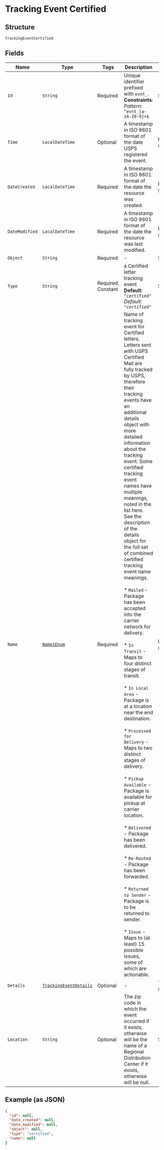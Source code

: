 
# Tracking Event Certified

## Structure

`TrackingEventCertified`

## Fields

| Name | Type | Tags | Description | Getter | Setter |
|  --- | --- | --- | --- | --- | --- |
| `Id` | `String` | Required | Unique identifier prefixed with `evnt_`.<br>**Constraints**: *Pattern*: `^evnt_[a-zA-Z0-9]+$` | String getId() | setId(String id) |
| `Time` | `LocalDateTime` | Optional | A timestamp in ISO 8601 format of the date USPS registered the event. | LocalDateTime getTime() | setTime(LocalDateTime time) |
| `DateCreated` | `LocalDateTime` | Required | A timestamp in ISO 8601 format of the date the resource was created. | LocalDateTime getDateCreated() | setDateCreated(LocalDateTime dateCreated) |
| `DateModified` | `LocalDateTime` | Required | A timestamp in ISO 8601 format of the date the resource was last modified. | LocalDateTime getDateModified() | setDateModified(LocalDateTime dateModified) |
| `Object` | `String` | Required | - | String getObject() | setObject(String object) |
| `Type` | `String` | Required, Constant | a Certified letter tracking event<br>**Default**: `"certified"`<br>*Default: `"certified"`* | String getType() | setType(String type) |
| `Name` | [`Name1Enum`](/doc/models/name-1-enum.md) | Required | Name of tracking event for Certified letters. Letters sent with USPS Certified Mail are fully tracked by USPS, therefore their tracking events have an additional details object with more detailed information about the tracking event. Some certified tracking event names have multiple meanings, noted in the list here. See the description of the details object for the full set of combined certified tracking event name meanings.<br><br>* `Mailed` - Package has been accepted into the carrier network for delivery.<br><br>* `In Transit` - Maps to four distinct stages of transit.<br><br>* `In Local Area` - Package is at a location near the end destination.<br><br>* `Processed for Delivery` - Maps to two distinct stages of delivery.<br><br>* `Pickup Available` - Package is available for pickup at carrier location.<br><br>* `Delivered` - Package has been delivered.<br><br>* `Re-Routed` - Package has been forwarded.<br><br>* `Returned to Sender` - Package is to be returned to sender.<br><br>* `Issue` - Maps to (at least) 15 possible issues, some of which are actionable. | Name1Enum getName() | setName(Name1Enum name) |
| `Details` | [`TrackingEventDetails`](/doc/models/tracking-event-details.md) | Optional | - | TrackingEventDetails getDetails() | setDetails(TrackingEventDetails details) |
| `Location` | `String` | Optional | The zip code in which the event occurred if it exists, otherwise will be the name of a Regional Distribution Center if it exists, otherwise will be null. | String getLocation() | setLocation(String location) |

## Example (as JSON)

```json
{
  "id": null,
  "date_created": null,
  "date_modified": null,
  "object": null,
  "type": "certified",
  "name": null
}
```

